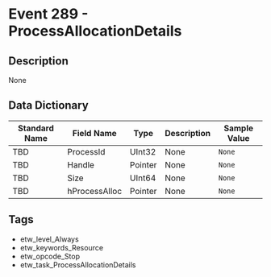 # Event 289 - ProcessAllocationDetails

## Description
None

## Data Dictionary
|Standard Name|Field Name|Type|Description|Sample Value|
|---|---|---|---|---|
|TBD|ProcessId|UInt32|None|`None`|
|TBD|Handle|Pointer|None|`None`|
|TBD|Size|UInt64|None|`None`|
|TBD|hProcessAlloc|Pointer|None|`None`|

## Tags
* etw_level_Always
* etw_keywords_Resource
* etw_opcode_Stop
* etw_task_ProcessAllocationDetails